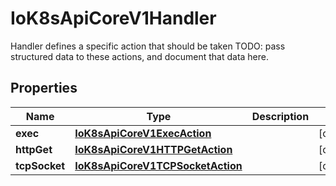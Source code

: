 

# IoK8sApiCoreV1Handler

Handler defines a specific action that should be taken TODO: pass structured data to these actions, and document that data here.
## Properties

Name | Type | Description | Notes
------------ | ------------- | ------------- | -------------
**exec** | [**IoK8sApiCoreV1ExecAction**](IoK8sApiCoreV1ExecAction.md) |  |  [optional]
**httpGet** | [**IoK8sApiCoreV1HTTPGetAction**](IoK8sApiCoreV1HTTPGetAction.md) |  |  [optional]
**tcpSocket** | [**IoK8sApiCoreV1TCPSocketAction**](IoK8sApiCoreV1TCPSocketAction.md) |  |  [optional]



